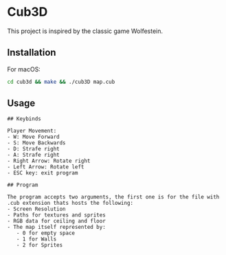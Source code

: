 # Cub3D 

This project is inspired by the classic game Wolfestein. 
## Installation

For macOS:

```bash
cd cub3d && make && ./cub3D map.cub
```

## Usage


```
## Keybinds

Player Movement: 
- W: Move Forward
- S: Move Backwards
- D: Strafe right
- A: Strafe right
- Right Arrow: Rotate right
- Left Arrow: Rotate left
- ESC key: exit program

## Program

The program accepts two arguments, the first one is for the file with 
.cub extension thats hosts the following:
- Screen Resolution
- Paths for textures and sprites
- RGB data for ceiling and floor
- The map itself represented by:
   - 0 for empty space
   - 1 for Walls
   - 2 for Sprites
